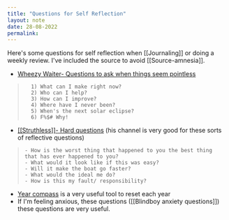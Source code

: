 ```yaml
---
title: "Questions for Self Reflection"
layout: note
date: 28-08-2022
permalink:
---
```


Here's some questions for self reflection when [[Journaling]] or doing a weekly review. I've included the source to avoid [[Source-amnesia]].

-   <a href="https://www.youtube.com/watch?v=wn6rI_0QiKc" >Wheezy Waiter- Questions to ask when things seem pointless</a>

>       1) What can I make right now?
>       2) Who can I help?
>       3) How can I improve?
>       4) Where have I never been?
>       5) When's the next solar eclipse?
>       6) F%$# Why!

-   <a href="https://www.youtube.com/watch?v=H8ih1_EkVOo" >[[Struthless]]- Hard questions</a> (his channel is very good for these sorts of reflective questions)

>     - How is the worst thing that happened to you the best thing that has ever happened to you?
>     - What would it look like if this was easy?
>     - Will it make the boat go faster?
>     - What would the ideal me do?
>     - How is this my fault/ responsibility?

-   <a href="https://yearcompass.com/" >Year compass</a> is a very useful tool to reset each year
-   If I'm feeling anxious, these questions ([[Blindboy anxiety questions]]) these questions are very useful.
